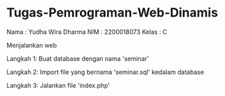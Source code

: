 # Tugas-Pemrograman-Web-Dinamis

Nama	: Yudha Wira Dharma
NIM	: 2200018073
Kelas	: C

Menjalankan web

Langkah 1:
	Buat database dengan nama 'seminar'

Langkah 2: 
	Import file yang bernama 'seminar.sql' kedalam database

Langkah 3:
	Jalankan file 'index.php'
